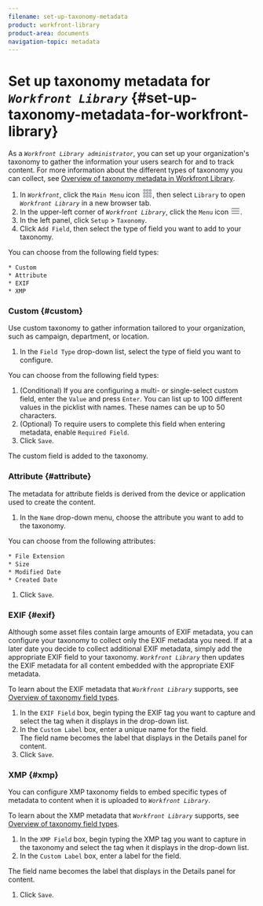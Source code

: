 ```yaml
---
filename: set-up-taxonomy-metadata
product: workfront-library
product-area: documents
navigation-topic: metadata
---
```




# Set up taxonomy metadata for *`Workfront Library`* {#set-up-taxonomy-metadata-for-workfront-library}

As a *`Workfront Library administrator`*, you can set up your organization's taxonomy to gather the information your users search for and to track content. For more information about the different types of taxonomy you can collect, see [Overview of taxonomy metadata in Workfront Library](taxonomy-metadata-overview.md).



1.  In *`Workfront`*, click the `Main Menu` icon ![](assets/main-menu-icon.png), then select `Library` to open *`Workfront Library`* in a new browser tab.
1.  In the upper-left corner of *`Workfront Library`*, click the `Menu` icon ![](assets/library-menu-icon.png).
1.  In the left panel, click `Setup` > `Taxonomy`.
1.  Click `Add Field`, then select the type of field you want to add to your taxonomy.


   You can choose from the following field types:

    
    
    * Custom
    * Attribute
    * EXIF
    * XMP
    
    





### Custom {#custom}

Use custom taxonomy to gather information tailored to your organization, such as campaign, department, or location. 



1.  In the `Field Type` drop-down list, select the type of field you want to configure.


   You can choose from the following field types:


1.  (Conditional) If you are configuring a multi- or single-select custom field, enter the `Value` and press `Enter`. You can list up to 100 different values in the picklist with names. These names can be up to 50 characters.
1.  (Optional) To require users to complete this field when entering metadata, enable  `Required Field`.
1.  Click `Save`.


   The custom field is added to the taxonomy.





### Attribute {#attribute}

The metadata for attribute fields is derived from the device or application used to create the content.



1.  In the `Name`&nbsp;drop-down menu, choose the attribute you want to add to the taxonomy.


   You can choose from the following attributes:

    
    
    * File Extension
    * Size
    * Modified Date
    * Created Date
    
    

1.  Click `Save`.




### EXIF {#exif}

Although some asset files contain large amounts of EXIF metadata, you can configure your taxonomy to collect only the EXIF metadata you need. If at a later date you decide to collect additional EXIF metadata, simply add the appropriate EXIF field to your taxonomy. *`Workfront Library`* then updates the EXIF metadata for all content embedded with the appropriate EXIF metadata.


To learn about the EXIF metadata that *`Workfront Library`* supports, see [Overview of taxonomy field types](taxonomy-field-types-overview.md).



1.  In the `EXIF Field` box, begin typing the EXIF tag you want to capture and select the tag when it displays in the drop-down list.
1.  In the `Custom Label` box, enter a unique name for the field.  
   The field name becomes the label that displays in the Details panel for content.
1.  Click `Save`.




### XMP {#xmp}

You can configure XMP taxonomy fields to embed specific types of metadata to content when it is uploaded to *`Workfront Library`*.


To learn about the XMP metadata that *`Workfront Library`* supports, see [Overview of taxonomy field types](taxonomy-field-types-overview.md).



1.  In the `XMP Field`&nbsp;box, begin typing the XMP tag you want to capture in the taxonomy and select the tag when it displays in the drop-down list.
1.  In the `Custom Label` box, enter a label for the field.


   The field name becomes the label that displays in the Details panel for content. 

1.  Click `Save`.


